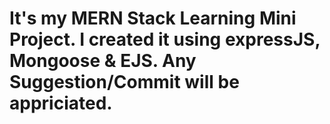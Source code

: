 # It's my MERN Stack Learning Mini Project. I created it using expressJS, Mongoose & EJS. Any Suggestion/Commit will be appriciated.
